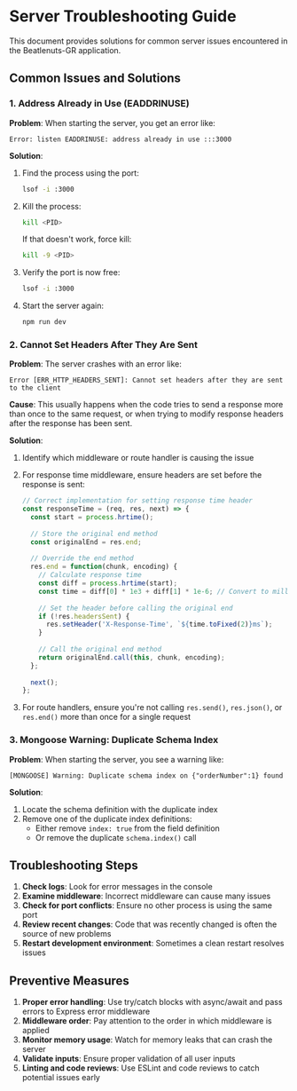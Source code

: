 # Server Troubleshooting Guide

This document provides solutions for common server issues encountered in the Beatlenuts-GR application.

## Common Issues and Solutions

### 1. Address Already in Use (EADDRINUSE)

**Problem**: When starting the server, you get an error like:
```
Error: listen EADDRINUSE: address already in use :::3000
```

**Solution**:
1. Find the process using the port:
   ```bash
   lsof -i :3000
   ```

2. Kill the process:
   ```bash
   kill <PID>
   ```
   
   If that doesn't work, force kill:
   ```bash
   kill -9 <PID>
   ```

3. Verify the port is now free:
   ```bash
   lsof -i :3000
   ```

4. Start the server again:
   ```bash
   npm run dev
   ```

### 2. Cannot Set Headers After They Are Sent

**Problem**: The server crashes with an error like:
```
Error [ERR_HTTP_HEADERS_SENT]: Cannot set headers after they are sent to the client
```

**Cause**: This usually happens when the code tries to send a response more than once to the same request, or when trying to modify response headers after the response has been sent.

**Solution**:
1. Identify which middleware or route handler is causing the issue
2. For response time middleware, ensure headers are set before the response is sent:
   ```javascript
   // Correct implementation for setting response time header
   const responseTime = (req, res, next) => {
     const start = process.hrtime();
     
     // Store the original end method
     const originalEnd = res.end;
     
     // Override the end method
     res.end = function(chunk, encoding) {
       // Calculate response time
       const diff = process.hrtime(start);
       const time = diff[0] * 1e3 + diff[1] * 1e-6; // Convert to milliseconds
       
       // Set the header before calling the original end
       if (!res.headersSent) {
         res.setHeader('X-Response-Time', `${time.toFixed(2)}ms`);
       }
       
       // Call the original end method
       return originalEnd.call(this, chunk, encoding);
     };
     
     next();
   };
   ```

3. For route handlers, ensure you're not calling `res.send()`, `res.json()`, or `res.end()` more than once for a single request

### 3. Mongoose Warning: Duplicate Schema Index

**Problem**: When starting the server, you see a warning like:
```
[MONGOOSE] Warning: Duplicate schema index on {"orderNumber":1} found
```

**Solution**:
1. Locate the schema definition with the duplicate index
2. Remove one of the duplicate index definitions:
   - Either remove `index: true` from the field definition
   - Or remove the duplicate `schema.index()` call

## Troubleshooting Steps

1. **Check logs**: Look for error messages in the console
2. **Examine middleware**: Incorrect middleware can cause many issues
3. **Check for port conflicts**: Ensure no other process is using the same port
4. **Review recent changes**: Code that was recently changed is often the source of new problems
5. **Restart development environment**: Sometimes a clean restart resolves issues

## Preventive Measures

1. **Proper error handling**: Use try/catch blocks with async/await and pass errors to Express error middleware
2. **Middleware order**: Pay attention to the order in which middleware is applied
3. **Monitor memory usage**: Watch for memory leaks that can crash the server
4. **Validate inputs**: Ensure proper validation of all user inputs
5. **Linting and code reviews**: Use ESLint and code reviews to catch potential issues early